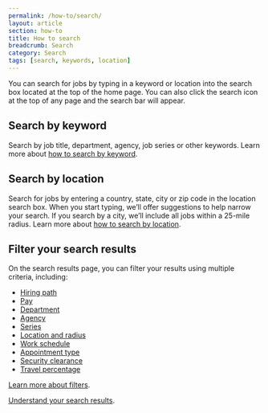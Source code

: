 ```yaml
---
permalink: /how-to/search/
layout: article
section: how-to
title: How to search
breadcrumb: Search
category: Search
tags: [search, keywords, location]
---
```


You can search for jobs by typing in a keyword or location into the search box located at the top of the home page.  You can also click the search icon at the top of any page and the search bar will appear.

## Search by keyword
Search by job title, department, agency, job series or other keywords.  Learn more about [how to search by keyword](keyword/).

## Search by location
Search for jobs by entering a country, state, city or zip code in the location search box. When you start typing, we’ll offer suggestions to help narrow your search.  If you search by a city, we’ll include all jobs within a 25-mile radius.  Learn more about [how to search by location](filters/location/).

## Filter your search results
On the search results page, you can filter your results using multiple criteria, including:

* [Hiring path](filters/hiring-path/)
* [Pay](filters/pay/)
* [Department](filters/department/)
* [Agency](filters/agency/)
* [Series](filters/series/)
* [Location and radius](filters/location/)
* [Work schedule](filters/work-schedule/)
* [Appointment type](filters/appointment-type/)
* [Security clearance](filters/security-clearance/)
* [Travel percentage](filters/travel-percentage/)

[Learn more about filters](filters/).

[Understand your search results](results/).


